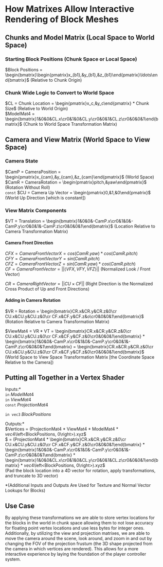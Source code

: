 # How Matrixes Allow Interactive Rendering of Block Meshes


## Chunks and Model Matrix (Local Space to World Space)


### Starting Block Positions (Chunk Space or Local Space)
$Block Positions = \begin{bmatrix}\begin{pmatrix}x_{b1},&y_{b1},&z_{b1}\end{pmatrix}\ldots\end{bmatrix}$ (Relative to Chunk Origin)


### Chunk Wide Logic to Convert to World Space
$CL = Chunk Location = \begin{pmatrix}x_c,&y_c\end{pmatrix} * Chunk Size$ (Relative to World Origin)\
$ModelMat4 = \begin{bmatrix}1&0&0&CL.x\cr0&1&0&CL.y\cr0&0&1&CL.z\cr0&0&0&1\end{bmatrix}$ (Chunk to World Space Transformation Matrix)


## Camera and View Matrix (World Space to View Space)

### Camera State
$CamP = CameraPosition = \begin{pmatrix}x_{cam},&y_{cam},&z_{cam}\end{pmatrix}$ (World Space)\
$CamR = CameraRotation = \begin{pmatrix}pitch,&yaw\end{pmatrix}$ (Rotation Without Roll)\
```const``` $CU = Camera Up Vector = \begin{pmatrix}0,&1,&0\end{pmatrix}$ (World Up Direction [which is constant])


### View Matrix Components

$VT = Translation = \begin{bmatrix}1&0&0&-CamP.x\cr0&1&0&-CamP.y\cr0&0&1&-CamP.z\cr0&0&0&1\end{bmatrix}$ (Location Relative to Camera Transformation Matrix)


#### Camera Front Direction

$CFX = Camera Front Vector X = cos(CamR.{yaw}) * cos(CamR.{pitch})$\
$CFY = Camera Front Vector Y = sin(CamR.{pitch})$\
$CFZ = Camera Front Vector Z = sin(CamR.{yaw}) * cos(CamR.{pitch})$\
$CF = Camera Front Vector = ||\left<VFX, VFY, VFZ\right>||$ (Normalized Look / Front Vector)

$CR = Camera Right Vector = ||CU \times CF||$ (Right Direction is the Normalized Cross Product of Up and Front Directions)

#### Adding in Camera Rotation

$VR = Rotation = \begin{bmatrix}CR.x&CR.y&CR.z&0\cr CU.x&CU.y&CU.z&0\cr CF.x&CF.y&CF.z&o\cr0&0&0&1\end{bmatrix}$ (Rotation Relative to Camera Transformation Matrix)

$ViewMat4 = VR * VT = \begin{bmatrix}CR.x&CR.y&CR.z&0\cr CU.x&CU.y&CU.z&0\cr CF.x&CF.y&CF.z&0\cr0&0&0&1\end{bmatrix} * \begin{bmatrix}1&0&0&-CamP.x\cr0&1&0&-CamP.y\cr0&0&1&-CamP.z\cr0&0&0&1\end{bmatrix} = \begin{bmatrix}CR.x&CR.y&CR.z&0\cr CU.x&CU.y&CU.z&0\cr CF.x&CF.y&CF.z&0\cr0&0&0&1\end{bmatrix}$\
 (World Space to View Space Transformation Matrix [the Coordinate Space Relative to the Camera])

## Putting all Together in a Vertex Shader

Inputs:*\
```in``` $ModelMat4$\
```in``` $ViewMat4$\
```const``` $ProjectionMat4$

```in vec3``` $BlockPositions$

Outputs:*\
$Vertices = (ProjectionMat4 * ViewMat4 * ModelMat4 * $``` vec4```$\left<BlockPositions, 0\right>).xyz$\
$ = (ProjectionMat4 * \begin{bmatrix}CR.x&CR.y&CR.z&0\cr CU.x&CU.y&CU.z&0\cr CF.x&CF.y&CF.z&0\cr0&0&0&1\end{bmatrix} * \begin{bmatrix}1&0&0&-CamP.x\cr0&1&0&-CamP.y\cr0&0&1&-CamP.z\cr0&0&0&1\end{bmatrix} * \begin{bmatrix}1&0&0&CL.x\cr0&1&0&CL.y\cr0&0&1&CL.z\cr0&0&0&1\end{bmatrix} * $``` vec4```$\left<BlockPositions, 0\right>).xyz$\
(Pad the block location into a 4D vector for rotation, apply transformations, and truncate to 3D vector)

*(Additional Inputs and Outputs Are Used for Texture and Normal Vector Lookups for Blocks)


## Use Case
By applying these transformations we are able to store vertex locations for the blocks in the world in chunk space allowing them to not lose accuracy for floating point vertex locations and use less bytes for integer ones. Additionally, by utilizing the view and projection matrixes, we are able to move the camera around the scene, look around, and zoom in and out by changing the FOV of the projection frustum (the 3D shape projected from the camera in which vertices are rendered). This allows for a more interactive experience by laying the foundation of the player controller system.